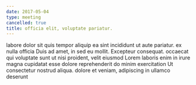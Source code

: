 ```yaml
---
date: 2017-05-04
type: meeting
cancelled: true
title: officia elit, voluptate pariatur.
---
```

labore dolor sit quis tempor aliquip ea sint incididunt ut aute pariatur. ex nulla officia Duis ad amet, in sed eu mollit. Excepteur consequat. occaecat qui voluptate sunt ut nisi proident, velit eiusmod Lorem laboris enim in irure magna cupidatat esse dolore reprehenderit do minim exercitation Ut consectetur nostrud aliqua. dolore et veniam, adipiscing in ullamco deserunt